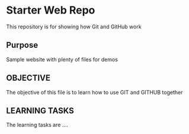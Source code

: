 # Starter Web Repo

This repository is for showing how Git and GitHub work

## Purpose

Sample website with plenty of files for demos

## OBJECTIVE

The objective of this file is to learn how to use GIT and GITHUB together

## LEARNING TASKS

The learning tasks are ....